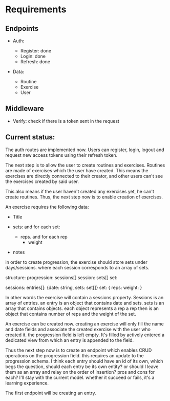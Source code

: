 # Requirements

## Endpoints

- Auth:
    - Register: done
    - Login: done
    - Refresh: done

- Data:
    - Routine
    - Exercise
    - User

## Middleware

- Verify: check if there is a token sent in the request


## Current status:

The auth routes are implemented now. Users can register, login, logout and request new access tokens using their refresh token.

The next step is to allow the user to create routines and exercises. Routines are made of exercises which the user have created.
This means the exercises are directly connected to their creator, and other users can't see the exercises created by said user.

This also means if the user haven't created any exercises yet, he can't create routines.
Thus, the next step now is to enable creation of exercises.

An exercise requires the following data:
- Title
- sets: and for each set:
    - reps. and for each rep
        - weight

- notes

in order to create progression, the exercise should store sets under days/sessions. where each session corresponds to an array of sets.

structure:
    progression: sessions[]
        session: sets[]
            set: 

sessions:
    entries[]: {date: string, sets: set[]}
        set: {
            reps:
            weight:
        }

In other words the exercise will contain a sessions property.
Sessions is an array of entries.
an entry is an object that contains date and sets.
sets is an array that contains objects. each object represents a rep
a rep then is an object that contains number of reps and the weight of the set.


An exercise can be created now. creating an exercise will only fill the name and date fields and associate the created exercise with the user who created it.
the progression field is left empty.
It's filled by actively entered a dedicated view from which an entry is appended to the field.

Thus the next step now is to create an endpoint which enables CRUD operations on the progression field. this requires an update to the progression schema. I think each entry should have an id of its own, which begs the question, should each entry be its own entity? or should I leave them as an array and relay on the order of insertion? pros and cons for each? I'll stay with the current model. whether it succeed or fails, it's a learning experience.

The first endpoint will be creating an entry. 